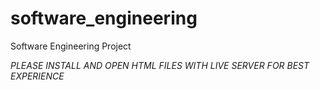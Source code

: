 # software_engineering
Software Engineering Project

*PLEASE INSTALL AND OPEN HTML FILES WITH LIVE SERVER FOR BEST EXPERIENCE*

